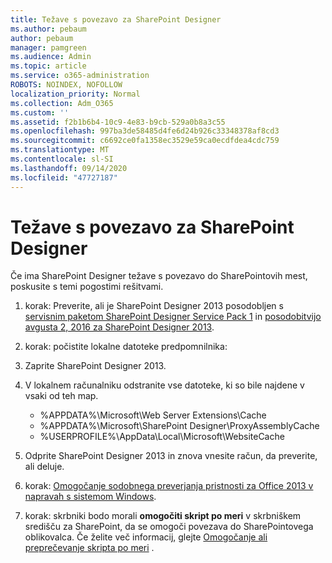 ```yaml
---
title: Težave s povezavo za SharePoint Designer
ms.author: pebaum
author: pebaum
manager: pamgreen
ms.audience: Admin
ms.topic: article
ms.service: o365-administration
ROBOTS: NOINDEX, NOFOLLOW
localization_priority: Normal
ms.collection: Adm_O365
ms.custom: ''
ms.assetid: f2b1b6b4-10c9-4e83-b9cb-529a0b8a3c55
ms.openlocfilehash: 997ba3de58485d4fe6d24b926c33348378af8cd3
ms.sourcegitcommit: c6692ce0fa1358ec3529e59ca0ecdfdea4cdc759
ms.translationtype: MT
ms.contentlocale: sl-SI
ms.lasthandoff: 09/14/2020
ms.locfileid: "47727187"
---
```

# <a name="sharepoint-designer-connection-issues"></a>Težave s povezavo za SharePoint Designer 

Če ima SharePoint Designer težave s povezavo do SharePointovih mest, poskusite s temi pogostimi rešitvami.

1. korak: Preverite, ali je SharePoint Designer 2013 posodobljen s [servisnim paketom SharePoint Designer Service Pack 1](https://support.microsoft.com/help/2817441/description-of-microsoft-sharepoint-designer-2013-service-pack-1-sp1) in [posodobitvijo avgusta 2, 2016 za SharePoint Designer 2013](https://support.microsoft.com/help/3114721/august-2-2016-update-for-sharepoint-designer-2013-kb3114721).



2. korak: počistite lokalne datoteke predpomnilnika:

1. Zaprite SharePoint Designer 2013.

2. V lokalnem računalniku odstranite vse datoteke, ki so bile najdene v vsaki od teh map.

    - %APPDATA%\Microsoft\Web Server Extensions\Cache
    - %APPDATA%\Microsoft\SharePoint Designer\ProxyAssemblyCache
    - %USERPROFILE%\AppData\Local\Microsoft\WebsiteCache

3. Odprite SharePoint Designer 2013 in znova vnesite račun, da preverite, ali deluje.

3. korak: [Omogočanje sodobnega preverjanja pristnosti za Office 2013 v napravah s sistemom Windows](https://docs.microsoft.com/microsoft-365/admin/security-and-compliance/enable-modern-authentication).

4. korak: skrbniki bodo morali **omogočiti skript po meri** v skrbniškem središču za SharePoint, da se omogoči povezava do SharePointovega oblikovalca. Če želite več informacij, glejte [Omogočanje ali preprečevanje skripta po meri](https://docs.microsoft.com/sharepoint/allow-or-prevent-custom-script) .


